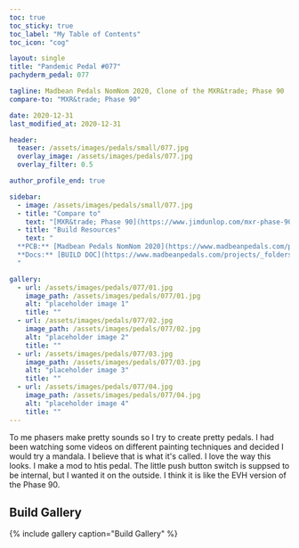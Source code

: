 ```yaml
---
toc: true
toc_sticky: true
toc_label: "My Table of Contents"
toc_icon: "cog"

layout: single
title: "Pandemic Pedal #077"
pachyderm_pedal: 077

tagline: Madbean Pedals NomNom 2020, Clone of the MXR&trade; Phase 90
compare-to: "MXR&trade; Phase 90"

date: 2020-12-31
last_modified_at: 2020-12-31

header:
  teaser: /assets/images/pedals/small/077.jpg
  overlay_image: /assets/images/pedals/077.jpg
  overlay_filter: 0.5

author_profile_end: true

sidebar:
  - image: /assets/images/pedals/small/077.jpg
  - title: "Compare to"
    text: "[MXR&trade; Phase 90](https://www.jimdunlop.com/mxr-phase-90/)"
  - title: "Build Resources"
    text: "
  **PCB:** [Madbean Pedals NomNom 2020](https://www.madbeanpedals.com/projects/index.html)<br>
  **Docs:** [BUILD DOC](https://www.madbeanpedals.com/projects/_folders/FilterMod/docs/NomNom2020.zip)
  "

gallery:
  - url: /assets/images/pedals/077/01.jpg
    image_path: /assets/images/pedals/077/01.jpg
    alt: "placeholder image 1"
    title: ""
  - url: /assets/images/pedals/077/02.jpg
    image_path: /assets/images/pedals/077/02.jpg
    alt: "placeholder image 2"
    title: ""
  - url: /assets/images/pedals/077/03.jpg
    image_path: /assets/images/pedals/077/03.jpg
    alt: "placeholder image 3"
    title: ""
  - url: /assets/images/pedals/077/04.jpg
    image_path: /assets/images/pedals/077/04.jpg
    alt: "placeholder image 4"
    title: ""
---
```


To me phasers make pretty sounds so I try to create pretty pedals. I had been watching some videos on different painting techniques and decided I would try a mandala. I believe that is what it's called. I love the way this looks. I make a mod to htis pedal. The little push button switch is suppsed to be internal, but I wanted it on the outside. I think it is like the EVH version of the Phase 90. 

## Build Gallery

{% include gallery caption="Build Gallery" %}